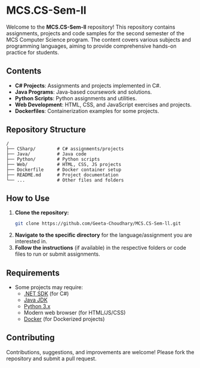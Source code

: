 


# MCS.CS-Sem-ll

Welcome to the **MCS.CS-Sem-ll** repository! This repository contains assignments, projects and code samples for the second semester of the MCS Computer Science program. The content covers various subjects and programming languages, aiming to provide comprehensive hands-on practice for students.

## Contents

- **C# Projects**: Assignments and projects implemented in C#.
- **Java Programs**: Java-based coursework and solutions.
- **Python Scripts**: Python assignments and utilities.
- **Web Development**: HTML, CSS, and JavaScript exercises and projects.
- **Dockerfiles**: Containerization examples for some projects.

## Repository Structure

```
/
├── CSharp/        # C# assignments/projects
├── Java/          # Java code
├── Python/        # Python scripts
├── Web/           # HTML, CSS, JS projects
├── Dockerfile     # Docker container setup
├── README.md      # Project documentation
└── ...            # Other files and folders
```

## How to Use

1. **Clone the repository:**
    ```sh
    git clone https://github.com/Geeta-Choudhary/MCS.CS-Sem-ll.git
    ```
2. **Navigate to the specific directory** for the language/assignment you are interested in.
3. **Follow the instructions** (if available) in the respective folders or code files to run or submit assignments.

## Requirements

- Some projects may require:
    - [.NET SDK](https://dotnet.microsoft.com/download) (for C#)
    - [Java JDK](https://www.oracle.com/java/technologies/downloads/)
    - [Python 3.x](https://www.python.org/downloads/)
    - Modern web browser (for HTML/JS/CSS)
    - [Docker](https://www.docker.com/) (for Dockerized projects)

## Contributing

Contributions, suggestions, and improvements are welcome! Please fork the repository and submit a pull request.


